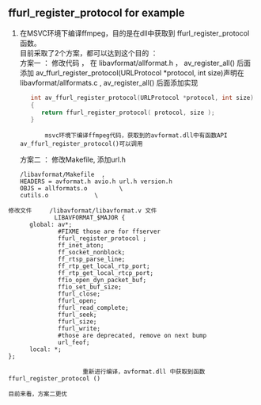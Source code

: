## ffurl_register_protocol for example

1. 在MSVC环境下编译ffmpeg，目的是在dll中获取到 ffurl_register_protocol 函数。    
   目前采取了2个方案，都可以达到这个目的 ：    
   方案一 ： 修改代码 ， 在 libavformat/allformat.h ， av_register_all() 后面添加 av_ffurl_register_protocol(URLProtocol *protocol, int size)声明在 libavformat/allformats.c , av_register_all() 后面添加实现        
   ```C
      int av_ffurl_register_protocol(URLProtocol *protocol, int size)   
      {   
         return ffurl_register_protocol( protocol, size );    
      }
    ```
              msvc环境下编译ffmpeg代码，获取到的avformat.dll中有函数API   av_ffurl_register_protocol()可以调用

   方案二 ：  修改Makefile, 添加url.h  
   ```
   /libavformat/Makefile  ,    
   HEADERS = avformat.h avio.h url.h version.h    
   OBJS = allformats.o         \     
   cutils.o             \   
   
  ```
  修改文件     /libavformat/libavformat.v 文件
               LIBAVFORMAT_$MAJOR {
        global: av*;
                #FIXME those are for ffserver
                ffurl_register_protocol ;
                ff_inet_aton;
                ff_socket_nonblock;
                ff_rtsp_parse_line;
                ff_rtp_get_local_rtp_port;
                ff_rtp_get_local_rtcp_port;
                ffio_open_dyn_packet_buf;
                ffio_set_buf_size;
                ffurl_close;
                ffurl_open;
                ffurl_read_complete;
                ffurl_seek;
                ffurl_size;
                ffurl_write;
                #those are deprecated, remove on next bump
                url_feof;
        local: *;
};

                       重新进行编译，avformat.dll 中获取到函数 ffurl_register_protocol ()

目前来看，方案二更优
